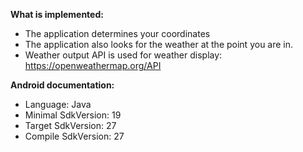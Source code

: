 **What is implemented:** 

* The application determines your coordinates
* The application also looks for the weather at the point you are in.
* Weather output API is used for weather display: https://openweathermap.org/API

**Android documentation:**
* Language: Java
* Minimal SdkVersion: 19
* Target SdkVersion: 27
* Compile SdkVersion: 27
